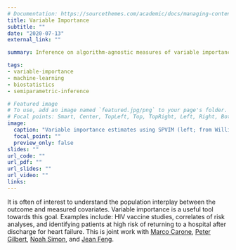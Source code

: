 ```yaml
---
# Documentation: https://sourcethemes.com/academic/docs/managing-content/
title: Variable Importance
subtitle: ""
date: "2020-07-13"
external_link: ""

summary: Inference on algorithm-agnostic measures of variable importance.

tags:
- variable-importance
- machine-learning
- biostatistics
- semiparametric-inference

# Featured image
# To use, add an image named `featured.jpg/png` to your page's folder.
# Focal points: Smart, Center, TopLeft, Top, TopRight, Left, Right, BottomLeft, Bottom, BottomRight.
image:
  caption: "Variable importance estimates using SPVIM (left; from Williamson and Feng [2020]) and SHAP (right) for the MIMIC-II data."
  focal_point: ""
  preview_only: false
slides: ""
url_code: ""
url_pdf: ""
url_slides: ""
url_video: ""
links:
---
```


It is often of interest to understand the population interplay between
the outcome and measured covariates. Variable importance is a useful
tool towards this goal. Examples include: HIV vaccine studies,
correlates of risk analyses, and identifying patients at high risk of
returning to a hospital after discharge for heart failure. This is joint
work with [Marco
Carone](http://faculty.washington.edu/mcarone/about.html), [Peter
Gilbert](https://www.fredhutch.org/en/labs/profiles/gilbert-peter.html), [Noah Simon](http://faculty.washington.edu/nrsimon/), and [Jean Feng](https://www.jeanfeng.com/).
